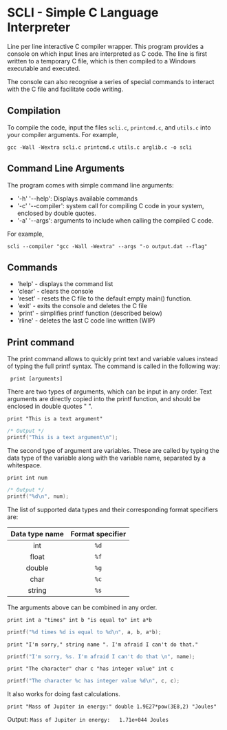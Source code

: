 # SCLI - Simple C Language Interpreter

Line per line interactive C compiler wrapper. This program provides a console on which input lines are interpreted as C code. The line is first written to a temporary C file, which is then compiled to a Windows executable and executed.

The console can also recognise a series of special commands to interact with the C file and facilitate code writing.

## Compilation

To compile the code, input the files `scli.c`, `printcmd.c`, and `utils.c` into your compiler arguments. For example,

```
gcc -Wall -Wextra scli.c printcmd.c utils.c arglib.c -o scli
```

## Command Line Arguments

The program comes with simple command line arguments:

* '-h' '--help': Displays available commands
* '-c' '--compiler': system call for compiling C code in your system, enclosed by double quotes.
* '-a' '--args': arguments to include when calling the compiled C code.

For example,

```
scli --compiler "gcc -Wall -Wextra" --args "-o output.dat --flag"
```

## Commands

* 'help' - displays the command list
* 'clear' - clears the console
* 'reset' - resets the C file to the default empty main() function.
* 'exit' - exits the console and deletes the C file
* 'print' - simplifies printf function (described below)
* 'rline' - deletes the last C code line written (WIP)

## Print command

The print command allows to quickly print text and variable values instead of typing the full printf syntax. The command is called in the following way:

` print [arguments]`

There are two types of arguments, which can be input in any order. Text arguments are directly copied into the printf function, and should be enclosed in double quotes " ".

` print "This is a text argument" `

```c
/* Output */
printf("This is a text argument\n");
```

The second type of argument are variables. These are called by typing the data type of the variable along with the variable name, separated by a whitespace.

` print int num `

```c
/* Output */
printf("%d\n", num);
```

The list of supported data types and their corresponding format specifiers are:

| Data type name 	| Format specifier |
|:-----------------:|:----------------:|
| int 				| `%d`			   |
| float 			| `%f`			   |
| double 			| `%g`			   |
| char 				| `%c`			   |
| string 			| `%s`			   |

The arguments above can be combined in any order.

` print int a "times" int b "is equal to" int a*b `
```c
printf("%d times %d is equal to %d\n", a, b, a*b);
```

` print "I'm sorry," string name ". I'm afraid I can't do that." `
```c
printf("I'm sorry, %s. I'm afraid I can't do that \n", name);
```

` print "The character" char c "has integer value" int c `
```c
printf("The character %c has integer value %d\n", c, c);
```

It also works for doing fast calculations.

` print "Mass of Jupiter in energy:" double 1.9E27*pow(3E8,2) "Joules" `

Output: `Mass of Jupiter in energy:   1.71e+044 Joules`